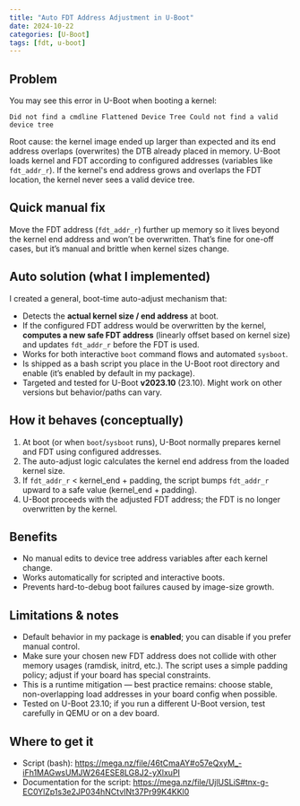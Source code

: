 ```yaml
---
title: "Auto FDT Address Adjustment in U-Boot"
date: 2024-10-22
categories: [U-Boot]
tags: [fdt, u-boot]
---
```



## Problem
You may see this error in U-Boot when booting a kernel: 
    
`Did not find a cmdline Flattened Device Tree Could not find a valid device tree`

Root cause: the kernel image ended up larger than expected and its end address overlaps (overwrites) the DTB already placed in memory. U-Boot loads kernel and FDT according to configured addresses (variables like `fdt_addr_r`). If the kernel's end address grows and overlaps the FDT location, the kernel never sees a valid device tree.

## Quick manual fix
Move the FDT address (`fdt_addr_r`) further up memory so it lives beyond the kernel end address and won’t be overwritten. That’s fine for one-off cases, but it’s manual and brittle when kernel sizes change.

## Auto solution (what I implemented)
I created a general, boot-time auto-adjust mechanism that:

- Detects the **actual kernel size / end address** at boot.
- If the configured FDT address would be overwritten by the kernel, **computes a new safe FDT address** (linearly offset based on kernel size) and updates `fdt_addr_r` before the FDT is used.
- Works for both interactive `boot` command flows and automated `sysboot`.
- Is shipped as a bash script you place in the U-Boot root directory and enable (it’s enabled by default in my package).
- Targeted and tested for U-Boot **v2023.10** (23.10). Might work on other versions but behavior/paths can vary.

## How it behaves (conceptually)
1. At boot (or when `boot`/`sysboot` runs), U-Boot normally prepares kernel and FDT using configured addresses.  
2. The auto-adjust logic calculates the kernel end address from the loaded kernel size.  
3. If `fdt_addr_r` < kernel_end + padding, the script bumps `fdt_addr_r` upward to a safe value (kernel_end + padding).  
4. U-Boot proceeds with the adjusted FDT address; the FDT is no longer overwritten by the kernel.

## Benefits
- No manual edits to device tree address variables after each kernel change.  
- Works automatically for scripted and interactive boots.  
- Prevents hard-to-debug boot failures caused by image-size growth.

## Limitations & notes
- Default behavior in my package is **enabled**; you can disable if you prefer manual control.  
- Make sure your chosen new FDT address does not collide with other memory usages (ramdisk, initrd, etc.). The script uses a simple padding policy; adjust if your board has special constraints.  
- This is a runtime mitigation — best practice remains: choose stable, non-overlapping load addresses in your board config when possible.  
- Tested on U-Boot 23.10; if you run a different U-Boot version, test carefully in QEMU or on a dev board.

## Where to get it
- Script (bash): https://mega.nz/file/46tCmaAY#o57eQxyM_-iFh1MAGwsUMJW264ESE8LG8J2-yXlxuPI  
- Documentation for the script: https://mega.nz/file/UjlUSLiS#tnx-g-EC0YlZp1s3e2JP034hNCtvINt37Pr99K4KKl0


